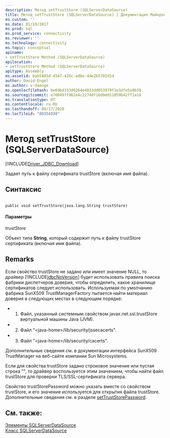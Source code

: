 ```yaml
---
description: Метод setTrustStore (SQLServerDataSource)
title: Метод setTrustStore (SQLServerDataSource) | Документация Майкрософт
ms.custom: ''
ms.date: 01/19/2017
ms.prod: sql
ms.prod_service: connectivity
ms.reviewer: ''
ms.technology: connectivity
ms.topic: conceptual
apiname:
- setTrustStore Method (SQLServerDataSource)
apilocation:
- setTrustStore Method (SQLServerDataSource)
apitype: Assembly
ms.assetid: bab5485d-4547-426c-adbe-44e2b5702d1d
author: David-Engel
ms.author: v-daenge
ms.openlocfilehash: be69bd333d0264e4833dd053979f1e3dfe5a9b39
ms.sourcegitcommit: e700497f962e4c2274df16d9e651059b42ff1a10
ms.translationtype: HT
ms.contentlocale: ru-RU
ms.lasthandoff: 08/17/2020
ms.locfileid: "88354930"
---
```

# <a name="settruststore-method-sqlserverdatasource"></a>Метод setTrustStore (SQLServerDataSource)
[!INCLUDE[Driver_JDBC_Download](../../../includes/driver_jdbc_download.md)]

  Задает путь к файлу сертификата trustStore (включая имя файла).  
  
## <a name="syntax"></a>Синтаксис  
  
```  
  
public void setTrustStore(java.lang.String trustStore)  
```  
  
#### <a name="parameters"></a>Параметры  
 *trustStore*  
  
 Объект типа **String**, который содержит путь к файлу trustStore сертификата (включая имя файла).  
  
## <a name="remarks"></a>Remarks  
 Если свойство trustStore не задано или имеет значение NULL, то драйвер [!INCLUDE[jdbcNoVersion](../../../includes/jdbcnoversion_md.md)] будет использовать правила поиска фабрики диспетчеров доверия, чтобы определить, какое хранилище сертификатов следует использовать. Используемая по умолчанию фабрика SunX509 TrustManagerFactory пытается найти материал доверия в следующих местах в следующем порядке:  
  
-   1. Файл, указанный системным свойством javax.net.ssl.trustStore виртуальной машины Java (JVM).  
  
-   2. Файл "\<java-home>/lib/security/jssecacerts".  
  
-   3. Файл "\<java-home>/lib/security/cacerts".  
  
 Дополнительные сведения см. в документации интерфейса SunX509 TrustManager на веб-сайте компании Sun Microsystems.  
  
 Если для свойства trustStore задано строковое значение или пустая строка "", то драйвер воспользуется этим значением, чтобы найти файл trustStore для проверки TLS/SSL-сертификата сервера.  
  
 Свойство trustStorePassword можно указать вместе со свойством trustStore, и его значение используется для открытия файла trustStore. Дополнительные сведения см. в разделе [setTrustStorePassword](../../../connect/jdbc/reference/settruststorepassword-method-sqlserverdatasource.md).  
  
## <a name="see-also"></a>См. также:  
 [Элементы SQLServerDataSource](../../../connect/jdbc/reference/sqlserverdatasource-members.md)   
 [Класс SQLServerDataSource](../../../connect/jdbc/reference/sqlserverdatasource-class.md)  
  
  
